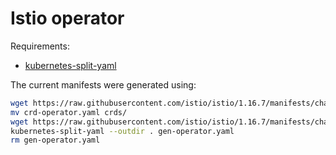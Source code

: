 # Istio operator

Requirements:

- [kubernetes-split-yaml](https://github.com/mogensen/kubernetes-split-yaml)

The current manifests were generated using:

```bash
wget https://raw.githubusercontent.com/istio/istio/1.16.7/manifests/charts/istio-operator/crds/crd-operator.yaml
mv crd-operator.yaml crds/
wget https://raw.githubusercontent.com/istio/istio/1.16.7/manifests/charts/istio-operator/files/gen-operator.yaml
kubernetes-split-yaml --outdir . gen-operator.yaml
rm gen-operator.yaml
```

